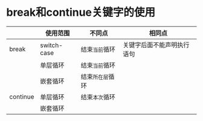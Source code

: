 # break和continue关键字的使用
|  | 使用范围 | 不同点	 | 相同点 |
| --- | --- | --- | --- |
| break | switch-case | 结束`当前`循环 | 关键字后面不能声明执行语句 |
|  | 单层循环 | 结束`当前`循环 |  |
|  | 嵌套循环 | 结束`所在层`循环 |  |
| continue | 单层循环 | 结束`本次`循环 |  |
|  | 嵌套循环 |  |  |


